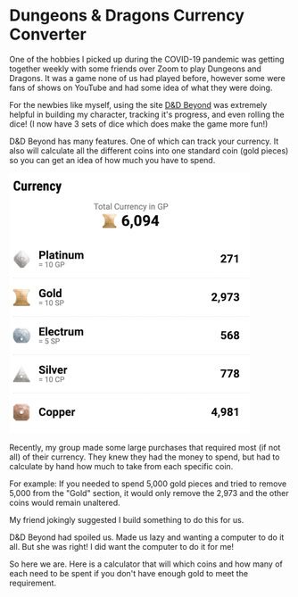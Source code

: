 # Dungeons & Dragons Currency Converter

One of the hobbies I picked up during the COVID-19 pandemic was getting together weekly with some friends over Zoom to play Dungeons and Dragons. It was a game none of us had played before, however some were fans of shows on YouTube and had some idea of what they were doing.

For the newbies like myself, using the site [D&D Beyond](https://www.dndbeyond.com/) was extremely helpful in building my character, tracking it's progress, and even rolling the dice! (I now have 3 sets of dice which does make the game more fun!)

D&D Beyond has many features. One of which can track your currency. It also will calculate all the different coins into one standard coin (gold pieces) so you can get an idea of how much you have to spend.

![currency](images/currency.png)

Recently, my group made some large purchases that required most (if not all) of their currency. They knew they had the money to spend, but had to calculate by hand how much to take from each specific coin.

For example:
If you needed to spend 5,000 gold pieces and tried to remove 5,000 from the "Gold" section, it would only remove the 2,973 and the other coins would remain unaltered.

My friend jokingly suggested I build something to do this for us. 

D&D Beyond had spoiled us. Made us lazy and wanting a computer to do it all. But she was right! I did want the computer to do it for me!

So here we are. Here is a calculator that will which coins and how many of each need to be spent if you don't have enough gold to meet the requirement.
















